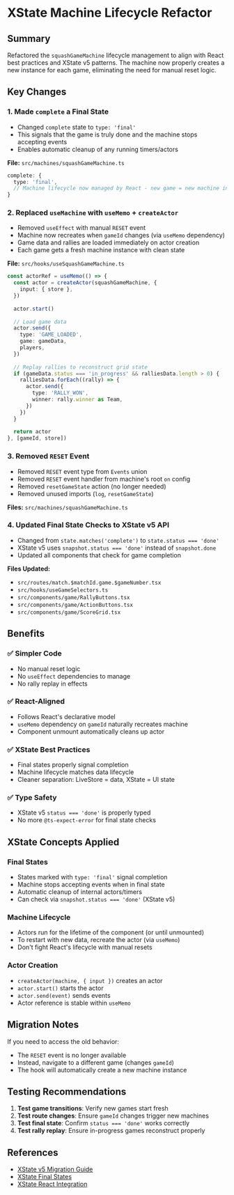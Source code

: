# XState Machine Lifecycle Refactor

## Summary

Refactored the `squashGameMachine` lifecycle management to align with React best practices and XState v5 patterns. The machine now properly creates a new instance for each game, eliminating the need for manual reset logic.

## Key Changes

### 1. **Made `complete` a Final State**
- Changed `complete` state to `type: 'final'`
- This signals that the game is truly done and the machine stops accepting events
- Enables automatic cleanup of any running timers/actors

**File:** `src/machines/squashGameMachine.ts`
```typescript
complete: {
  type: 'final',
  // Machine lifecycle now managed by React - new game = new machine instance
}
```

### 2. **Replaced `useMachine` with `useMemo` + `createActor`**
- Removed `useEffect` with manual `RESET` event
- Machine now recreates when `gameId` changes (via `useMemo` dependency)
- Game data and rallies are loaded immediately on actor creation
- Each game gets a fresh machine instance with clean state

**File:** `src/hooks/useSquashGameMachine.ts`
```typescript
const actorRef = useMemo(() => {
  const actor = createActor(squashGameMachine, {
    input: { store },
  })
  
  actor.start()
  
  // Load game data
  actor.send({
    type: 'GAME_LOADED',
    game: gameData,
    players,
  })
  
  // Replay rallies to reconstruct grid state
  if (gameData.status === 'in_progress' && ralliesData.length > 0) {
    ralliesData.forEach((rally) => {
      actor.send({
        type: 'RALLY_WON',
        winner: rally.winner as Team,
      })
    })
  }
  
  return actor
}, [gameId, store])
```

### 3. **Removed `RESET` Event**
- Removed `RESET` event type from `Events` union
- Removed `RESET` event handler from machine's root `on` config
- Removed `resetGameState` action (no longer needed)
- Removed unused imports (`log`, `resetGameState`)

**Files:** `src/machines/squashGameMachine.ts`

### 4. **Updated Final State Checks to XState v5 API**
- Changed from `state.matches('complete')` to `state.status === 'done'`
- XState v5 uses `snapshot.status === 'done'` instead of `snapshot.done`
- Updated all components that check for game completion

**Files Updated:**
- `src/routes/match.$matchId.game.$gameNumber.tsx`
- `src/hooks/useGameSelectors.ts`
- `src/components/game/RallyButtons.tsx`
- `src/components/game/ActionButtons.tsx`
- `src/components/game/ScoreGrid.tsx`

## Benefits

### ✅ **Simpler Code**
- No manual reset logic
- No `useEffect` dependencies to manage
- No rally replay in effects

### ✅ **React-Aligned**
- Follows React's declarative model
- `useMemo` dependency on `gameId` naturally recreates machine
- Component unmount automatically cleans up actor

### ✅ **XState Best Practices**
- Final states properly signal completion
- Machine lifecycle matches data lifecycle
- Cleaner separation: LiveStore = data, XState = UI state

### ✅ **Type Safety**
- XState v5 `status === 'done'` is properly typed
- No more `@ts-expect-error` for final state checks

## XState Concepts Applied

### **Final States**
- States marked with `type: 'final'` signal completion
- Machine stops accepting events when in final state
- Automatic cleanup of internal actors/timers
- Can check via `snapshot.status === 'done'` (XState v5)

### **Machine Lifecycle**
- Actors run for the lifetime of the component (or until unmounted)
- To restart with new data, recreate the actor (via `useMemo`)
- Don't fight React's lifecycle with manual resets

### **Actor Creation**
- `createActor(machine, { input })` creates an actor
- `actor.start()` starts the actor
- `actor.send(event)` sends events
- Actor reference is stable within `useMemo`

## Migration Notes

If you need to access the old behavior:
- The `RESET` event is no longer available
- Instead, navigate to a different game (changes `gameId`)
- The hook will automatically create a new machine instance

## Testing Recommendations

1. **Test game transitions**: Verify new games start fresh
2. **Test route changes**: Ensure `gameId` changes trigger new machines
3. **Test final state**: Confirm `status === 'done'` works correctly
4. **Test rally replay**: Ensure in-progress games reconstruct properly

## References

- [XState v5 Migration Guide](https://stately.ai/docs/migration)
- [XState Final States](https://stately.ai/docs/final-states)
- [XState React Integration](https://stately.ai/docs/xstate-react)
